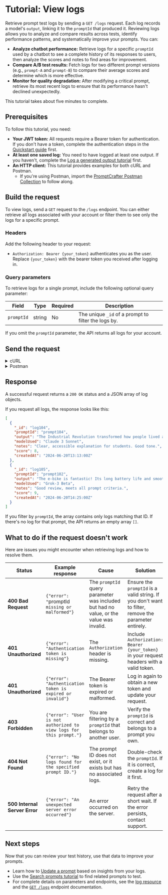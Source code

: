 # Tutorial: View logs

Retrieve prompt test logs by sending a `GET /logs` request. Each log records a model's `output`, linking it to the `promptId` that produced it. Reviewing logs allows you to analyze and compare results across tests, identify performance patterns, and systematically improve your prompts. You can:

- **Analyze chatbot performance:** Retrieve logs for a specific `promptId` used by a chatbot to see a complete history of its responses to users, then analyze the scores and notes to find areas for improvement.
- **Compare A/B test results:** Fetch logs for two different prompt versions (e.g., `prompt-A` and `prompt-B`) to compare their average scores and determine which is more effective.
- **Monitor for quality degradation:** After modifying a critical prompt, retrieve its most recent logs to ensure that its performance hasn't declined unexpectedly.

This tutorial takes about five minutes to complete.

## Prerequisites

To follow this tutorial, you need:

- **Your JWT token:** All requests require a Bearer token for authentication. If you don't have a token, complete the authentication steps in the [Quickstart guide](../quickstart.md) first.
- **At least one saved log:** You need to have logged at least one output. If you haven't, complete the [Log a generated output tutorial](test-prompt.md) first.
- **An HTTP client:** This tutorial provides examples for both cURL and Postman.
    - If you're using Postman, import the [PromptCrafter Postman Collection](postman.md) to follow along.

## Build the request

To view logs, send a `GET` request to the `/logs` endpoint. You can either retrieve all logs associated with your account or filter them to see only the logs for a specific prompt.

### Headers

Add the following header to your request:

- `Authorization: Bearer {your_token}` authenticates you as the user. Replace `{your_token}` with the bearer token you received after logging in.

### Query parameters

To retrieve logs for a single prompt, include the following optional query parameter:

| Field      | Type   | Required | Description                                               |
|------------|--------|----------|-----------------------------------------------------------|
| `promptId` | string | No       | The unique `_id` of a prompt to filter the logs by. |

If you omit the `promptId` parameter, the API returns all logs for your account.

## Send the request

<details>
<summary>cURL</summary>

To make the cURL commands cleaner, set shell variables for the base URL and your token. This avoids repeating them in every request.

```bash
BASE_URL="https://promptcrafter-production.up.railway.app"
TOKEN="your-jwt-goes-here" # Replace with your actual token
```

**To retrieve all logs:**

```bash
curl -X GET $BASE_URL/logs \
  -H "Authorization: Bearer $TOKEN"
```

**To retrieve logs for a specific prompt:**

First set a variable for the prompt's ID.

```bash
PROMPT_ID="your-prompt-id-here" # Replace with a real prompt ID
```

Now send the request with the `promptId` query parameter.

```bash
curl -X GET "$BASE_URL/logs?promptId=$PROMPT_ID" \
  -H "Authorization: Bearer $TOKEN"
```

</details>

<details>
<summary>Postman</summary>

If you've imported the PromptCrafter Postman Collection, sending the request is simple. 

- **To retrieve all logs:** In the **Logs** folder, select the **Retrieve all logs** request and click **Send**.
- **To retrieve logs for a specific prompt:**
    1. In the **Logs** folder, select the **Retrieve logs by prompt** request.
    2. In the **Params** tab, replace the `{{promptId}}` variable with the ID of the prompt you want to see logs for.
    3. Click **Send**. The collection automatically uses the `{{token}}` variable set during login, so you don't need to configure authorization headers manually.

</details>

## Response

A successful request returns a `200 OK` status and a JSON array of log objects.

If you request all logs, the response looks like this:

```json
[
  {
    "_id": "log104",
    "promptId": "prompt104",
    "output": "The Industrial Revolution transformed how people lived and worked...",
    "modelUsed": "Claude 3 Sonnet",
    "notes": "Clear, accessible explanation for students. Good tone.",
    "score": 8,
    "createdAt": "2024-06-20T13:13:00Z"
  },
  {
    "_id": "log105",
    "promptId": "prompt102",
    "output": "The e-bike is fantastic! Its long battery life and smooth pedal assist make my commute a joy. I especially love the integrated lights for safety.",
    "modelUsed": "Grok-3 Beta",
    "notes": "Good review, meets all prompt criteria.",
    "score": 9,
    "createdAt": "2024-06-20T14:25:00Z"
  }
]
```

If you filter by `promptId`, the array contains only logs matching that ID. If there's no log for that prompt, the API returns an empty array `[]`.

## What to do if the request doesn't work

Here are issues you might encounter when retrieving logs and how to resolve them.

| Status | Example response | Cause | Solution |
|--------|------------------|--------|----------|
| **400 Bad Request** | `{"error": "`promptId` missing or malformed"}` | The `promptId` query parameter was included but had no value, or the value was invalid. | Ensure the `promptId` is a valid string. If you don't want to filter, remove the parameter entirely. |
| **401 Unauthorized** | `{"error": "Authentication token is missing"}` | The `Authorization` header is missing. | Include `Authorization: Bearer {your_token}` in your request headers with a valid token. |
| **401 Unauthorized** | `{"error": "Authentication token is expired or invalid"}` | The Bearer token is expired or malformed. | Log in again to obtain a new token and update your request. |
| **403 Forbidden** | `{"error": "User is not authorized to view logs for this prompt."}` | You are filtering by a `promptId` that belongs to another user. | Verify the `promptId` is correct and belongs to a prompt you own. |
| **404 Not Found** | `{"error": "No logs found for the specified prompt ID."}` | The prompt ID does not exist, or it exists but has no associated logs. | Double-check the `promptId`. If it is correct, create a log for it first. |
| **500 Internal Server Error** | `{"error": "An unexpected server error occurred"}` | An error occurred on the server. | Retry the request after a short wait. If the error persists, contact support. |

## Next steps

Now that you can review your test history, use that data to improve your prompts.

- Learn how to [Update a prompt](tutorials/update-prompt.md) based on insights from your logs.
- Use the [Search prompts tutorial](tutorials/search-prompts.md) to find related prompts to test.
- For complete details on parameters and endpoints, see the [log resource](reference/resources/log.md) and the [`GET /logs`](reference/endpoints/get-logs.md) endpoint documentation.
